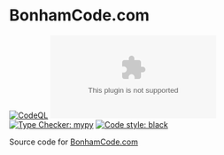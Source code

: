 # BonhamCode.com

[![CodeQL](https://github.com/Paradoxdruid/bonhamcode.com/actions/workflows/codeql.yml/badge.svg)](https://github.com/Paradoxdruid/bonhamcode.com/actions/workflows/codeql.yml) ![GitHub](https://img.shields.io/github/license/Paradoxdruid/bonhamcode.com?color=success) [![Type Checker: mypy](https://img.shields.io/badge/type%20checker-mypy-success?style=flat)](https://github.com/python/mypy) [![Code style: black](https://img.shields.io/badge/code%20style-black-000000.svg)](https://github.com/ambv/black) 

Source code for [BonhamCode.com](https://BonhamCode.com)
